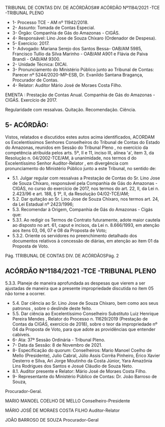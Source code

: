 TRIBUNAL DE CONTAS DIV. DE ACÓRDÃOS## ACÓRDÃO Nº1184/2021 -TCE -TRIBUNAL PLENO

- 1- Processo TCE - AM nº 11942/2018.
- 2- Assunto: Tomada de Contas Especial.
- 3- Órgão: Companhia de Gás do Amazonas - CIGÁS.
- 4- Responsável: Lino Jose de Souza Chíxaro (Ordenador de Despesa).
- 5- Exercicio: 2017.
- 1- Advogado: Mariana Serejo dos Santos Bessa- OAB/AM 5985, Francisco Tullio da Silva Marinho - OAB/AM A901 e Flávia de Paiva Brandi - OAB/AM 9300.
- 2- Unidade Técnica: DICAI.
- 3- Pronunciamento  do  Ministério  Público  junto  ao  Tribunal  de  Contas: Parecer  nº 5244/2020-MP-ESB, Dr. Evanildo Santana Bragança, Procurador de Contas.
- 4- Relator: Auditor Mário José de Moraes Costa Filho.

EMENTA :  Prestação  de  Contas  Anual.  Companhia de Gás do Amazonas - CIGÁS. Exercício de 2017.

Regularidade com ressalvas. Quitação. Recomendação. Ciência.

## 5- ACÓRDÃO:

Vistos, relatados e discutidos estes autos acima identificados, ACORDAM os Excelentíssimos Senhores Conselheiros do Tribunal de Contas do Estado do Amazonas, reunidos em Sessão do Tribunal Pleno , no exercício da competência atribuída pelos arts. 5º, II e 11, inciso III, alínea 'a', item 3, da Resolução n. 04/2002-TCE/AM, à unanimidade, nos termos d do Excelentíssimo Senhor Auditor-Relator , em divergência com pronunciamento do Ministério Público junto a este Tribunal, no sentido de:

- 5.1. Julgar regular com ressalvas a Prestação de Contas do Sr. Lino Jose de Souza Chíxaro, responsável pela Companhia de Gás do Amazonas - CIGÁS, no curso do exercício de 2017, nos termos do art. 22, II, da Lei n. 2.423/96 e art. 188, § 1º, II, da Resolução 04/02-TCE/AM;
- 5.2. Dar quitação ao Sr. Lino Jose de Souza Chíxaro, nos termos art. 24, da Lei Estadual nº 2423/1996;
- 5.3. Recomendar à Origem, Companhia de Gás do Amazonas - Cigás que:
- 5.3.1. Ao  redigir  os  Termos  de  Contrato  futuramente,  adote  maior cautela  ao  disposto  no  art.  61,  caput  e  incisos,  da  Lei  n. 8.666/1993, em atenção aos itens 03, 06, 07 e 08 da Proposta de Voto;
- 5.3.2. Oriente os servidores no preenchimento detalhado dos documentos relativos  à  concessão  de  diárias,  em  atenção  ao item 01 da Proposta de Voto.

Pág. 1TRIBUNAL DE CONTAS DIV. DE ACÓRDÃOSPág. 2

## ACÓRDÃO Nº1184/2021 -TCE -TRIBUNAL PLENO

5.3.3. Planeje de maneira aprofundada as despesas que vierem a ser ajustadas de maneira que a presente impropriedade discutida no item 05 não torne a ocorrer.

- 5.4. Dar  ciência ao  Sr. Lino  Jose  de  Souza  Chíxaro, bem  como  aos seus patronos , sobre o deslinde deste feito.
- 5.5. Dar ciência ao Excelentíssimo Conselheiro Substituto Luiz Henrique Pereira Mendes , Relator do Processo n. 11629/2019 (Prestação de Contas da CIGÁS, exercício de 2018), sobre o teor da impropriedade nº 04 da Proposta de Voto, para que adote as providências que entender cabíveis.
- 6- Ata: 37ª Sessão Ordinária - Tribunal Pleno.
- 7- Data da Sessão: 8 de Novembro de 2021.
- 8- Especificação do quorum: Conselheiros: Mario Manoel Coelho de Mello (Presidente), Julio  Cabral,  Júlio  Assis  Corrêa  Pinheiro,  Érico  Xavier  Desterro  e  Silva,  Ari  Jorge Moutinho da Costa Júnior, Yara Amazônia Lins Rodrigues dos Santos e Josué Cláudio de Souza Neto.
- 8.1. Auditor presente e Relator: Mário José de Moraes Costa Filho.
- 9- Representante  do  Ministério  Público  de  Contas: Dr. João  Barroso  de  Souza,

Procurador-Geral.

MARIO MANOEL COELHO DE MELLO Conselheiro-Presidente

MÁRIO JOSÉ DE MORAES COSTA FILHO Auditor-Relator

JOÃO BARROSO DE SOUZA Procurador-Geral